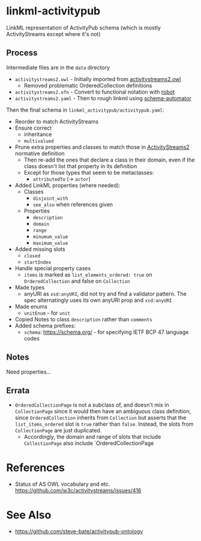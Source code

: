 # linkml-activitypub

LinkML representation of ActivityPub schema (which is mostly ActivityStreams except where it's not)

## Process

Intermediate files are in the `data` directory

- `activitystreams2.owl` - Initially imported from [activitystreams2.owl](https://github.com/w3c/activitystreams/blob/5910a59a6f46c1f8ec9fb028bd8bbb65a7332e4e/vocabulary/activitystreams2.owl)
  - Removed problematic OrderedCollection definitions
- `activitystreams2.ofn` - Convert to functional notation with [robot](http://robot.obolibrary.org/)
- `activitystreams2.yaml` - Then to rough linkml using [schema-automator](https://linkml.io/schema-automator/)

Then the final schema in `linkml_activitypub/activitypub.yaml`:
- Reorder to match ActivityStreams 
- Ensure correct
  - inheritance
  - `multivalued`
- Prune extra properties and classes to match those in [ActivityStreams2](https://www.w3.org/TR/activitystreams-vocabulary/) normative definition
  - Then re-add the ones that declare a class in their domain, even if the class doesn't list that property in its definition
  - Except for those types that seem to be metaclasses:
    - `attributedTo` (-> `actor`)
- Added LinkML properties (where needed):
  - Classes
    - `disjoint_with`
    - `see_also` when references given
  - Properties
    - `description`
    - `domain`
    - `range`
    - `minumum_value`
    - `maximum_value`
- Added missing slots
  - `closed`
  - `startIndex`
- Handle special property cases
  - `items` is marked as `list_elements_ordered: true` on `OrderedCollection` and false on `Collection`
- Made types
  - anyURI as `xsd:anyURI`, did not try and find a validator pattern. The spec alternatingly uses its own anyURI prop and `xsd:anyURI`
- Made enums
  - `unitEnum` - for `unit`
- Copied Notes to class `description` rather than `comments`
- Added schema prefixes:
  - `schema`: https://schema.org/ - for specifying IETF BCP 47 language codes


## Notes

Need properties...


## Errata

- `OrderedCollectionPage` is not a subclass of, and doesn't mix in `CollectionPage` since it would then have an ambiguous
  class definition, since `OrderedCollection` inherits from `Collection` but asserts that the `list_items_ordered` slot is `true`
  rather than `false`. Instead, the slots from `CollectionPage` are just duplicated.
  - Accordingly, the domain and range of slots that include `CollectionPage` also include `OrderedCollectionPage

# References

- Status of AS OWL vocabulary and etc. https://github.com/w3c/activitystreams/issues/416

# See Also

- https://github.com/steve-bate/activitypub-ontology